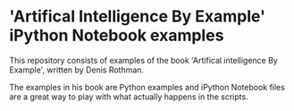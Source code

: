 # 'Artifical Intelligence By Example' iPython Notebook examples

This repository consists of examples of the book 'Artifical intelligence By Example', written by Denis Rothman.

The examples in his book are Python examples and iPython Notebook files are a great way to play with what actually happens in the scripts.
